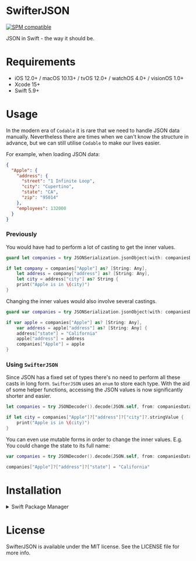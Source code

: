 # SwifterJSON

[![SPM compatible](https://img.shields.io/badge/SPM-Compatible-brightgreen.svg?style=flat)](https://swift.org/package-manager/)

JSON in Swift - the way it should be.

# Requirements

- iOS 12.0+ / macOS 10.13+ / tvOS 12.0+ / watchOS 4.0+ / visionOS 1.0+
- Xcode 15+
- Swift 5.9+

# Usage

In the modern era of `Codable` it is rare that we need to handle JSON data manually. Nevertheless there are times when we can't know the structure in advance, but we can still utilise `Codable` to make our lives easier.

For example, when loading JSON data:

```JSON
{
  "Apple": {
    "address": {
      "street": "1 Infinite Loop",
      "city": "Cupertino",
      "state": "CA",
      "zip": "95014"
    },
    "employees": 132000
  }
}
```

### Previously

You would have had to perform a lot of casting to get the inner values.

```Swift
guard let companies = try JSONSerialization.jsonObject(with: companiesData) as? [String: Any] else { return }

if let company = companies["Apple"] as? [String: Any],
    let address = company["address"] as? [String: Any],
    let city = address["city"] as? String {
    print("Apple is in \(city)")
}
```

Changing the inner values would also involve several castings.

```Swift
guard var companies = try JSONSerialization.jsonObject(with: companiesData) as? [String: Any] else { return }

if var apple = companies["Apple"] as? [String: Any],
    var address = apple["address"] as? [String: Any] {
    address["state"] = "California"
    apple["address"] = address
    companies["Apple"] = apple
}
```

### Using `SwifterJSON`

Since JSON has a fixed set of types there's no need to perform all these casts in long form. `SwifterJSON` uses an `enum` to store each type. With the aid of some helper functions, accessing the JSON values is now significantly shorter and easier.

```Swift
let companies = try JSONDecoder().decode(JSON.self, from: companiesData)

if let city = companies["Apple"]?["address"]?["city"]?.stringValue {
    print("Apple is in \(city)")
}
```

You can even use mutable forms in order to change the inner values. E.g. You could change the state to its full name:

```Swift
var companies = try JSONDecoder().decode(JSON.self, from: companiesData)

companies["Apple"]?["address"]?["state"] = "California"
```

# Installation

<details>
<summary>Swift Package Manager</summary>
</br>
<p>You can use <a href="https://swift.org/package-manager">The Swift Package Manager</a> to install <code>SwifterJSON</code> by adding the proper description to your <code>Package.swift</code> file:</p>

<pre><code class="swift language-swift">import PackageDescription

let package = Package(
    name: "YOUR_PROJECT_NAME",
    targets: [],
    dependencies: [
        .package(url: "https://github.com/guykogus/SwifterJSON.git", from: "4.0.0")
    ]
)
</code></pre>

<p>Next, add <code>SwifterJSON</code> to your targets dependencies like so:</p>
<pre><code class="swift language-swift">.target(
    name: "YOUR_TARGET_NAME",
    dependencies: [
        "SwifterJSON",
    ]
),</code></pre>
<p>Then run <code>swift package update</code>.</p>
</details>

# License

SwifterJSON is available under the MIT license. See the LICENSE file for more info.

